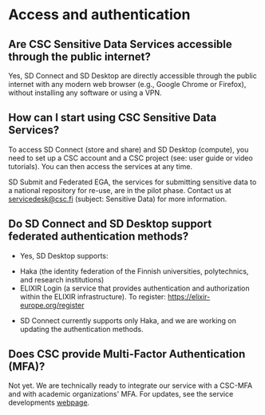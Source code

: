 # Access and authentication

## Are CSC Sensitive Data Services accessible through the public internet?
Yes, SD Connect and SD Desktop are directly accessible through the public internet with any modern web browser (e.g., Google Chrome or Firefox), without installing any software or using a VPN.

## How can I start using CSC Sensitive Data Services?

To access SD Connect (store and share) and SD Desktop (compute), you need to set up a CSC account and a CSC project (see: user guide or video tutorials). You can then access the services at any time.

SD Submit and Federated EGA, the services for submitting sensitive data to a national repository for re-use, are in the pilot phase. Contact us at servicedesk@csc.fi (subject: Sensitive Data) for more information.


## Do SD Connect and SD Desktop support federated authentication methods?

* Yes, SD Desktop supports:

- Haka  (the identity federation of the Finnish universities, polytechnics, and research institutions)
- ELIXIR Login (a service that provides authentication and authorization within the ELIXIR infrastructure). To register: https://elixir-europe.org/register


* SD Connect currently supports only Haka, and we are working on updating the authentication methods.

## Does CSC provide Multi-Factor Authentication (MFA)?
Not yet. We are technically ready to integrate our service with a CSC-MFA and with academic organizations' MFA. For updates, see the service developments [webpage](https://research.csc.fi/sensitive-data-services-future-development).
